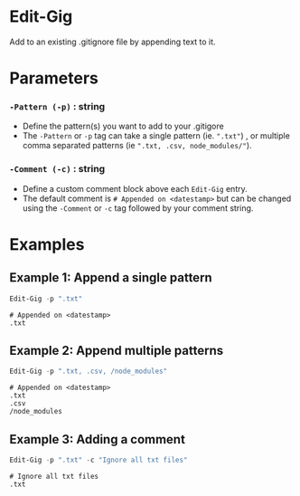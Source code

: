 # Edit-Gig
Add to an existing .gitignore file by appending text to it.

# Parameters
### `-Pattern (-p)` : string
- Define the pattern(s) you want to add to your .gitigore
- The `-Pattern` or `-p` tag can take a single pattern (ie. `".txt"`) , or multiple comma separated patterns (ie `".txt, .csv, node_modules/"`).

### `-Comment (-c)` : string
- Define a custom comment block above each `Edit-Gig` entry.
- The default comment is `# Appended on <datestamp>` but can be changed using the `-Comment` or `-c` tag followed by your comment string.

# Examples
## Example 1: Append a single pattern
```PowerShell
Edit-Gig -p ".txt"
```
```
# Appended on <datestamp>
.txt
```

## Example 2: Append multiple patterns
```PowerShell
Edit-Gig -p ".txt, .csv, /node_modules"
```
```
# Appended on <datestamp>
.txt
.csv
/node_modules
```

## Example 3: Adding a comment
```PowerShell
Edit-Gig -p ".txt" -c "Ignore all txt files"
```
```
# Ignore all txt files
.txt
```

